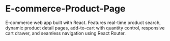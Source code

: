# E-commerce-Product-Page
E-commerce web app built with React. Features real-time product search, dynamic product detail pages, add-to-cart with quantity control, responsive cart drawer, and seamless navigation using React Router.
